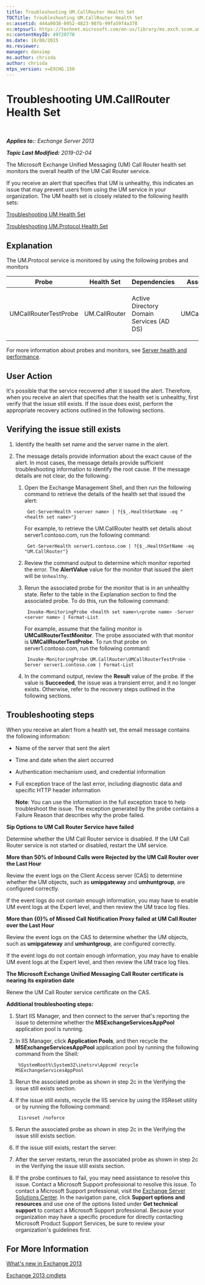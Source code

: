 ```yaml
---
title: Troubleshooting UM.CallRouter Health Set
TOCTitle: Troubleshooting UM.CallRouter Health Set
ms:assetid: 444a9038-0952-4823-98fb-99fa59f4a378
ms:mtpsurl: https://technet.microsoft.com/en-us/library/ms.exch.scom.um.callrouter(v=EXCHG.150)
ms:contentKeyID: 49720778
ms.date: 10/08/2015
ms.reviewer: 
manager: dansimp
ms.author: chrisda
author: chrisda
mtps_version: v=EXCHG.150
---
```


<div data-xmlns="http://www.w3.org/1999/xhtml">

<div class="topic" data-xmlns="http://www.w3.org/1999/xhtml" data-msxsl="urn:schemas-microsoft-com:xslt" data-cs="http://msdn.microsoft.com/en-us/">

<div data-asp="http://msdn2.microsoft.com/asp">

# Troubleshooting UM.CallRouter Health Set

</div>

<div id="mainSection">

<div id="mainBody">

<span> </span>

_**Applies to:**: Exchange Server 2013_

_**Topic Last Modified:** 2019-02-04_

The Microsoft Exchange Unified Messaging (UM) Call Router health set monitors the overall health of the UM Call Router service.

If you receive an alert that specifies that UM is unhealthy, this indicates an issue that may prevent users from using the UM service in your organization. The UM health set is closely related to the following health sets:

[Troubleshooting UM Health Set](troubleshooting-um-health-set.md)

[Troubleshooting UM.Protocol Health Set](troubleshooting-um-protocol-health-set.md)

<span id="EXP"></span>

<div>

## Explanation

The UM.Protocol service is monitored by using the following probes and monitors

<table>
<colgroup>
<col style="width: 25%" />
<col style="width: 25%" />
<col style="width: 25%" />
<col style="width: 25%" />
</colgroup>
<thead>
<tr class="header">
<th>Probe</th>
<th>Health Set</th>
<th>Dependencies</th>
<th>Associated Monitors</th>
</tr>
</thead>
<tbody>
<tr class="odd">
<td><p>UMCallRouterTestProbe</p></td>
<td><p>UM.CallRouter</p></td>
<td><p>Active Directory Domain Services (AD DS)</p></td>
<td><p>UMCallRouterTestMonitor</p></td>
</tr>
</tbody>
</table>

For more information about probes and monitors, see [Server health and performance](https://technet.microsoft.com/en-us/library/jj150551\(v=exchg.150\)).

</div>

<div>

## User Action

It's possible that the service recovered after it issued the alert. Therefore, when you receive an alert that specifies that the health set is unhealthy, first verify that the issue still exists. If the issue does exist, perform the appropriate recovery actions outlined in the following sections.

<span id="verify"></span>

<div>

## Verifying the issue still exists

1. Identify the health set name and the server name in the alert.

2. The message details provide information about the exact cause of the alert. In most cases, the message details provide sufficient troubleshooting information to identify the root cause. If the message details are not clear, do the following:

    1. Open the Exchange Management Shell, and then run the following command to retrieve the details of the health set that issued the alert:

            Get-ServerHealth <server name> | ?{$_.HealthSetName -eq "<health set name>"}

        For example, to retrieve the UM.CallRouter health set details about server1.contoso.com, run the following command:

            Get-ServerHealth server1.contoso.com | ?{$_.HealthSetName -eq "UM.CallRouter"}

    2. Review the command output to determine which monitor reported the error. The **AlertValue** value for the monitor that issued the alert will be `Unhealthy`.

    3. Rerun the associated probe for the monitor that is in an unhealthy state. Refer to the table in the Explanation section to find the associated probe. To do this, run the following command:

            Invoke-MonitoringProbe <health set name>\<probe name> -Server <server name> | Format-List

        For example, assume that the failing monitor is **UMCallRouterTestMonitor**. The probe associated with that monitor is **UMCallRouterTestProbe**. To run that probe on server1.contoso.com, run the following command:

            Invoke-MonitoringProbe UM.CallRouter\UMCallRouterTestProbe -Server server1.contoso.com | Format-List

    4. In the command output, review the **Result** value of the probe. If the value is **Succeeded**, the issue was a transient error, and it no longer exists. Otherwise, refer to the recovery steps outlined in the following sections.

</div>

<span id="TestMonitors"></span>

<div>

## Troubleshooting steps

When you receive an alert from a health set, the email message contains the following information:

  - Name of the server that sent the alert

  - Time and date when the alert occurred

  - Authentication mechanism used, and credential information

  - Full exception trace of the last error, including diagnostic data and specific HTTP header information

    **Note**: You can use the information in the full exception trace to help troubleshoot the issue. The exception generated by the probe contains a Failure Reason that describes why the probe failed.

**Sip Options to UM Call Router Service have failed**

Determine whether the UM Call Router service is disabled. If the UM Call Router service is not started or disabled, restart the UM service.

**More than 50% of Inbound Calls were Rejected by the UM Call Router over the Last Hour**

Review the event logs on the Client Access server (CAS) to determine whether the UM objects, such as **umipgateway** and **umhuntgroup**, are configured correctly.

If the event logs do not contain enough information, you may have to enable UM event logs at the Expert level, and then review the UM trace log files.

**More than {0}% of Missed Call Notification Proxy failed at UM Call Router over the Last Hour**

Review the event logs on the CAS to determine whether the UM objects, such as **umipgateway** and **umhuntgroup**, are configured correctly.

If the event logs do not contain enough information, you may have to enable UM event logs at the Expert level, and then review the UM trace log files.

**The Microsoft Exchange Unified Messaging Call Router certificate is nearing its expiration date**

Renew the UM Call Router service certificate on the CAS.

**Additional troubleshooting steps:**

1. Start IIS Manager, and then connect to the server that's reporting the issue to determine whether the **MSExchangeServicesAppPool** application pool is running.

2. In IIS Manager, click **Application Pools**, and then recycle the **MSExchangeServicesAppPool** application pool by running the following command from the Shell:

        %SystemRoot%\System32\inetsrv\Appcmd recycle MSExchangeServicesAppPool

3. Rerun the associated probe as shown in step 2c in the Verifying the issue still exists section.

4. If the issue still exists, recycle the IIS service by using the IISReset utility or by running the following command:

        Iisreset /noforce

5. Rerun the associated probe as shown in step 2c in the Verifying the issue still exists section.

6. If the issue still exists, restart the server.

7. After the server restarts, rerun the associated probe as shown in step 2c in the Verifying the issue still exists section.

8. If the probe continues to fail, you may need assistance to resolve this issue. Contact a Microsoft Support professional to resolve this issue. To contact a Microsoft Support professional, visit the [Exchange Server Solutions Center](http://go.microsoft.com/fwlink/p/?linkid=180809). In the navigation pane, click **Support options and resources** and use one of the options listed under **Get technical support** to contact a Microsoft Support professional. Because your organization may have a specific procedure for directly contacting Microsoft Product Support Services, be sure to review your organization's guidelines first.

</div>

</div>

<div>

## For More Information

[What's new in Exchange 2013](https://technet.microsoft.com/en-us/library/jj150540\(v=exchg.150\))

[Exchange 2013 cmdlets](https://technet.microsoft.com/en-us/library/bb124413\(v=exchg.150\))

</div>

</div>

<span> </span>

</div>

</div>

</div>
